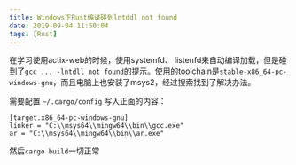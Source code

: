 ```yaml
---
title: Windows下Rust编译碰到lntddl not found
date: 2019-09-04 11:50:04
tags: [Rust]
---
```


在学习使用actix-web的时候，使用systemfd、 listenfd来自动编译加载，但是碰到了`gcc ... -lntdll not found`的提示。使用的toolchain是`stable-x86_64-pc-windows-gnu`，而且电脑上也安装了msys2，经过搜索找到了解决办法。

需要配置 `~/.cargo/config` 写入正面的内容：

```
[target.x86_64-pc-windows-gnu]
linker = "C:\\msys64\\mingw64\\bin\\gcc.exe"
ar = "C:\\msys64\\mingw64\\bin\\ar.exe"
```

然后`cargo build`一切正常